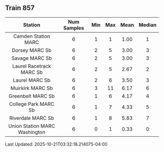 ## Train 857

| Station | Num Samples | Min | Max | Mean | Median |
| :-----: | :---------: | :-: | :-: | :--: | :----: |
| Camden Station MARC | 6 | 1 | 1 | 1.00 | 1 |
| Dorsey MARC Sb | 6 | 2 | 5 | 3.00 | 3 |
| Savage MARC Sb | 6 | 2 | 5 | 3.00 | 3 |
| Laurel Racetrack MARC Sb | 6 | 2 | 5 | 2.67 | 2 |
| Laurel MARC Sb | 6 | 2 | 6 | 3.50 | 3 |
| Muirkirk MARC Sb | 6 | 3 | 11 | 6.17 | 6 |
| Greenbelt MARC Sb | 6 | 1 | 6 | 4.17 | 4 |
| College Park MARC Sb | 6 | 1 | 7 | 4.33 | 5 |
| Riverdale MARC Sb | 6 | 1 | 8 | 5.83 | 7 |
| Union Station MARC Washington | 6 | 0 | 1 | 0.33 | 0 |


Last Updated: 2025-10-21T03:32:18.214075-04:00